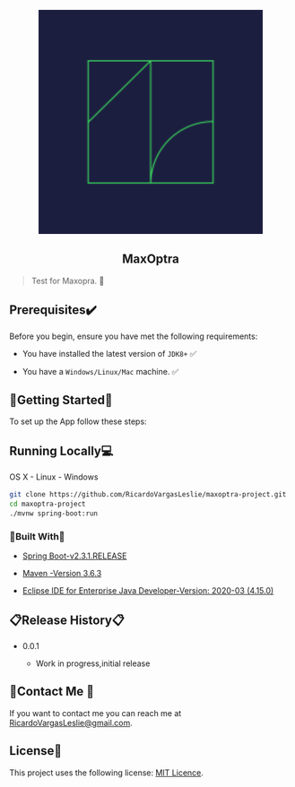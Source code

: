 

<p align="center">
    <img src="img/0.png"
        height="400" height="400">
</p>

  <h2 align="center">MaxOptra</h2>



> Test for Maxopra. :speak_no_evil:
>
> 

## Prerequisites:heavy_check_mark:

Before you begin, ensure you have met the following requirements:


* You have installed the latest version of `JDK8+` :white_check_mark:

* You have a `Windows/Linux/Mac` machine. :white_check_mark:

  


## :checkered_flag:Getting Started:checkered_flag:

To set up the App follow these steps:



## Running Locally:computer:

OS X - Linux - Windows

```sh
git clone https://github.com/RicardoVargasLeslie/maxoptra-project.git
cd maxoptra-project
./mvnw spring-boot:run
```



### :hammer:Built With:wrench:

* [Spring Boot-v2.3.1.RELEASE](https://github.com/spring-projects/spring-boot/releases/tag/v2.3.1.RELEASE)

* [Maven -Version 3.6.3](https://maven.apache.org/)

* [Eclipse IDE for Enterprise Java Developer-Version: 2020-03 (4.15.0)](https://www.eclipse.org/ide/)

  


## :clipboard:Release History:clipboard:

* 0.0.1

  * Work in progress,initial release

    

## :email:Contact Me :email:

If you want to contact me you can reach me at RicardoVargasLeslie@gmail.com.

## License:scroll:

This project uses the following license: [MIT Licence](<link>).
